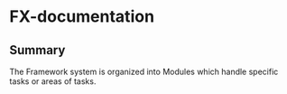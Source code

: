 # FX-documentation

## Summary

The Framework system is organized into Modules which handle specific tasks or areas of tasks. 

